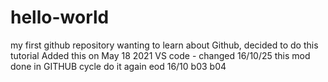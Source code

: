# hello-world
my first github repository
wanting to learn about Github, decided to do this tutorial
Added this on May 18 2021
VS code - changed 16/10/25
this mod done in GITHUB
 cycle do it again
eod 16/10
b03
b04